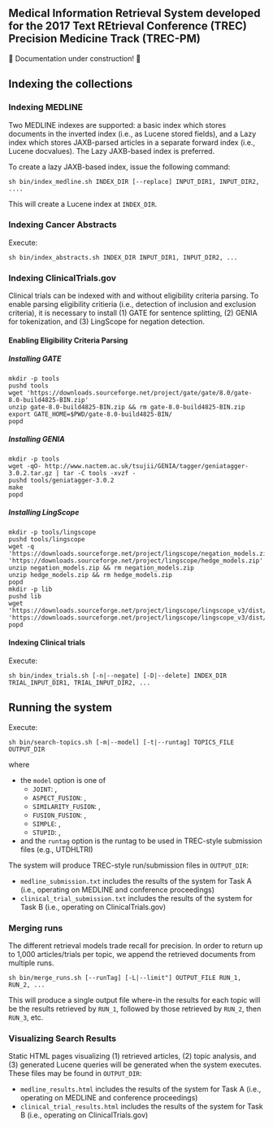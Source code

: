 ## Medical Information Retrieval System developed for the 2017 Text REtrieval Conference (TREC) Precision Medicine Track (TREC-PM)

:construction: Documentation under construction! :construction:

## Indexing the collections

### Indexing MEDLINE
Two MEDLINE indexes are supported: a basic index which stores documents in the inverted index (i.e., as Lucene stored fields), and a Lazy index which stores JAXB-parsed articles in a separate forward index (i.e., Lucene docvalues). The Lazy JAXB-based index is preferred.

To create a lazy JAXB-based index, issue the following command:
```shell
sh bin/index_medline.sh INDEX_DIR [--replace] INPUT_DIR1, INPUT_DIR2, ....
```
   
This will create a Lucene index at `INDEX_DIR`.

### Indexing Cancer Abstracts
Execute:
```shell
sh bin/index_abstracts.sh INDEX_DIR INPUT_DIR1, INPUT_DIR2, ...
```
    
### Indexing ClinicalTrials.gov
Clinical trials can be indexed with and without eligibility criteria parsing. To enable parsing eligibility critieria (i.e., detection of inclusion and exclusion criteria), it is necessary to install (1) GATE for sentence splitting, (2) GENIA for tokenization, and (3) LingScope for negation detection.

#### Enabling Eligibility Criteria Parsing
##### Installing GATE
```shell
mkdir -p tools
pushd tools
wget 'https://downloads.sourceforge.net/project/gate/gate/8.0/gate-8.0-build4825-BIN.zip'
unzip gate-8.0-build4825-BIN.zip && rm gate-8.0-build4825-BIN.zip
export GATE_HOME=$PWD/gate-8.0-build4825-BIN/
popd
 ```
 
 ##### Installing GENIA
 ```shell
mkdir -p tools
wget -qO- http://www.nactem.ac.uk/tsujii/GENIA/tagger/geniatagger-3.0.2.tar.gz | tar -C tools -xvzf -
pushd tools/geniatagger-3.0.2
make
popd
```

##### Installing LingScope
```shell
mkdir -p tools/lingscope
pushd tools/lingscope
wget -q 'https://downloads.sourceforge.net/project/lingscope/negation_models.zip' 'https://downloads.sourceforge.net/project/lingscope/hedge_models.zip'
unzip negation_models.zip && rm negation_models.zip
unzip hedge_models.zip && rm hedge_models.zip
popd
mkdir -p lib
pushd lib
wget 'https://downloads.sourceforge.net/project/lingscope/lingscope_v3/dist/lingscope.jar' 'https://downloads.sourceforge.net/project/lingscope/lingscope_v3/dist/lib/abner.jar'
popd
```

#### Indexing Clinical trials
Execute:
```shell
sh bin/index_trials.sh [-n|--negate] [-D|--delete] INDEX_DIR  TRIAL_INPUT_DIR1, TRIAL_INPUT_DIR2, ...
```
    

## Running the system
Execute:
```shell
sh bin/search-topics.sh [-m|--model] [-t|--runtag] TOPICS_FILE OUTPUT_DIR
````   
where
- the `model` option is one of
  - `JOINT`: , 
  - `ASPECT_FUSION`: , 
  - `SIMILARITY_FUSION`: , 
  - `FUSION_FUSION`: ,
  - `SIMPLE`: ,
  - `STUPID`: ,
- and the `runtag` option is the runtag to be used in TREC-style submission files (e.g., UTDHLTRI)

The system will produce TREC-style run/submission files in `OUTPUT_DIR`:
* `medline_submission.txt` includes the results of the system for Task A (i.e., operating on MEDLINE and conference proceedings)
* `clinical_trial_submission.txt` includes the results of the system for Task B (i.e., operating on ClinicalTrials.gov)
 
### Merging runs
The different retrieval models trade recall for precision. In order to return up to 1,000 articles/trials per topic, we append the retrieved documents from multiple runs.

```shell
sh bin/merge_runs.sh [--runTag] [-L|--limit"] OUTPUT_FILE RUN_1, RUN_2, ...
```

This will produce a single output file where-in the results for each topic will be the results retrieved by `RUN_1`, followed by those retrieved by `RUN_2`, then `RUN_3`, etc.

### Visualizing Search Results
Static HTML pages visualizing (1) retrieved articles, (2) topic analysis, and (3) generated Lucene queries will be generated when the system executes. These files may be found in `OUTPUT_DIR`:
* `medline_results.html` includes the results of the system for Task A (i.e., operating on MEDLINE and conference proceedings)
* `clinical_trial_results.html` includes the results of the system for Task B (i.e., operating on ClinicalTrials.gov)

